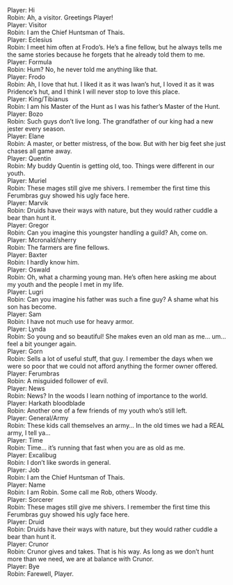 Player: Hi  
Robin: Ah, a visitor. Greetings Player!  
Player: Visitor  
Robin: I am the Chief Huntsman of Thais.  
Player: Eclesius  
Robin: I meet him often at Frodo’s. He’s a fine fellow, but he always tells me the same stories because he forgets that he already told them to me.  
Player: Formula  
Robin: Hum? No, he never told me anything like that.  
Player: Frodo  
Robin: Ah, I love that hut. I liked it as it was Iwan’s hut, I loved it as it was Pridence’s hut, and I think I will never stop to love this place.  
Player: King/Tibianus  
Robin: I am his Master of the Hunt as I was his father’s Master of the Hunt.  
Player: Bozo  
Robin: Such guys don’t live long. The grandfather of our king had a new jester every season.  
Player: Elane  
Robin: A master, or better mistress, of the bow. But with her big feet she just chases all game away.  
Player: Quentin  
Robin: My buddy Quentin is getting old, too. Things were different in our youth.  
Player: Muriel  
Robin: These mages still give me shivers. I remember the first time this Ferumbras guy showed his ugly face here.  
Player: Marvik  
Robin: Druids have their ways with nature, but they would rather cuddle a bear than hunt it.  
Player: Gregor  
Robin: Can you imagine this youngster handling a guild? Ah, come on.  
Player: Mcronald/sherry  
Robin: The farmers are fine fellows.  
Player: Baxter  
Robin: I hardly know him.  
Player: Oswald  
Robin: Oh, what a charming young man. He’s often here asking me about my youth and the people I met in my life.  
Player: Lugri  
Robin: Can you imagine his father was such a fine guy? A shame what his son has become.  
Player: Sam  
Robin: I have not much use for heavy armor.  
Player: Lynda  
Robin: So young and so beautiful! She makes even an old man as me… um… feel a bit younger again.  
Player: Gorn  
Robin: Sells a lot of useful stuff, that guy. I remember the days when we were so poor that we could not afford anything the former owner offered.  
Player: Ferumbras  
Robin: A misguided follower of evil.  
Player: News  
Robin: News? In the woods I learn nothing of importance to the world.  
Player: Harkath bloodblade  
Robin: Another one of a few friends of my youth who’s still left.  
Player: General/Army  
Robin: These kids call themselves an army… In the old times we had a REAL army, I tell ya…  
Player: Time  
Robin: Time… it’s running that fast when you are as old as me.  
Player: Excalibug  
Robin: I don’t like swords in general.  
Player: Job  
Robin: I am the Chief Huntsman of Thais.  
Player: Name  
Robin: I am Robin. Some call me Rob, others Woody.  
Player: Sorcerer  
Robin: These mages still give me shivers. I remember the first time this Ferumbras guy showed his ugly face here.  
Player: Druid  
Robin: Druids have their ways with nature, but they would rather cuddle a bear than hunt it.  
Player: Crunor  
Robin: Crunor gives and takes. That is his way. As long as we don’t hunt more than we need, we are at balance with Crunor.  
Player: Bye  
Robin: Farewell, Player.  
